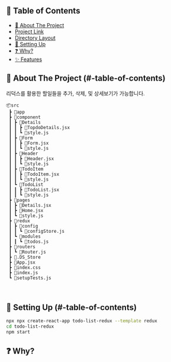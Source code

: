 <!-- <h1 align="center"> Todolist with Redux </h1> 
<h5 align="center"> Project Duration: 2022.12.13 - 12.15</h5>

<img src="https://user-images.githubusercontent.com/29205152/208035136-1868a013-570b-4850-bc48-c164ad65d792.gif" alt="GIF" width="70%">
 -->
## 📖 Table of Contents
- [📝 About The Project](#-about-the-project-)
- [Project Link](#project-link)
- [Directory Layout](#directory-layout)
- [🎯 Setting Up](#-setting-up-)
- [❓ Why?](#-why-)
- [✨ Features](#-features-)
<!-- <ul>
  <li><a href="#about-the-project">📝 About The Project</a></li>
  <li><a href="#skills-stack">💡 Skills Stack</a></li>
  <li><a href="##project-link">📍 Project Link</a></li>
  <li><a href="#directory-layout">🗂 Directory Layout</a></li>
  <li><a href="#getting-started">🎯 Getting Started</a></li>
</ul> -->

<!-- </br>
 -->
<!-- Introduction -->
<!-- <h2 id="about-the-project">📝 About The Project</h2> -->
## 📝 About The Project (#-table-of-contents)
리덕스를 활용한 할일들을 추가, 삭제, 및 상세보기가 가능합니다.

<!-- </br> -->

<!-- Skills Stack -->
<!-- <h2 id="skills-stack">💡 Skills Stack</h2>
<img alt="React" src ="https://img.shields.io/badge/react-282C34.svg?&style=for-the-badge&logo=react&logoColor=61DAFB"/> <img alt="Styled Components" src ="https://img.shields.io/badge/styled components-282C34.svg?&style=for-the-badge&logo=styledcomponents&logoColor=DB7093"/> 

</br> -->

<!-- Project Link -->
<!-- <h2 id="project-link">📍 Project Link</h2>
https://react-to-do-list-alpha.vercel.app/

</br> -->

<!-- Directory Layout -->
<!-- <h2 id="directory-layout">🗂 Directory Layout</h2> -->
```
📦src
 ┣ 📂app
 ┣ 📂component
 ┃ ┣ 📂Details
 ┃ ┃ ┣ 📜TopdoDetails.jsx
 ┃ ┃ ┗ 📜style.js
 ┃ ┣ 📂Form
 ┃ ┃ ┣ 📜Form.jsx
 ┃ ┃ ┗ 📜style.js
 ┃ ┣ 📂Header
 ┃ ┃ ┣ 📜Header.jsx
 ┃ ┃ ┗ 📜style.js
 ┃ ┣ 📂TodoItem
 ┃ ┃ ┣ 📜TodoItem.jsx
 ┃ ┃ ┗ 📜style.js
 ┃ ┗ 📂TodoList
 ┃ ┃ ┣ 📜TodoList.jsx
 ┃ ┃ ┗ 📜style.js
 ┣ 📂pages
 ┃ ┣ 📜Details.jsx
 ┃ ┣ 📜Home.jsx
 ┃ ┗ 📜style.js
 ┣ 📂redux
 ┃ ┣ 📂config
 ┃ ┃ ┗ 📜configStore.js
 ┃ ┗ 📂modules
 ┃ ┃ ┗ 📜todos.js
 ┣ 📂routers
 ┃ ┗ 📜Router.js
 ┣ 📜.DS_Store
 ┣ 📜App.jsx
 ┣ 📜index.css
 ┣ 📜index.js
 ┗ 📜setupTests.js
 ```

</br>

<!-- Setting Up -->
<!-- <h2 id="setting-up">🎯 Setting Up</h2> -->
## 🎯 Setting Up (#-table-of-contents)

```sh
npx npx create-react-app todo-list-redux --template redux
cd todo-list-redux
npm start
```

## ❓ Why? 
